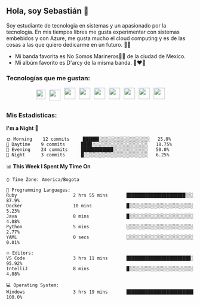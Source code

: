 ## Hola, soy Sebastián 👋
  
Soy estudiante de tecnologia en sistemas y un apasionado por la tecnologia.
En mis tiempos libres me gusta experimentar con sistemas embebidos y con Azure, me gusta mucho el cloud computing y es de las cosas a las que quiero dedicarme en un futuro. 🚀🌠

- Mi banda favorita es No Somos Marineros🚫🚢 de la ciudad de Mexico.
- Mi albúm favorito es D'arcy de la misma banda. 📼❤️💽

### Tecnologías que me gustan: 
<div style="display: flex; flex-direction: row; justify-content: center;">
  <img src="https://cdn.svgporn.com/logos/ruby.svg" width="25px" height="25px" hspace="5" vspace="5"/>
  <img src="https://cdn.svgporn.com/logos/go.svg" width="30px" height="30px" hspace="5" vspace="5"/>
  <img src="https://cdn.svgporn.com/logos/javascript.svg" width="30px" height="30px" hspace="5"/>
  <img src="https://cdn.svgporn.com/logos/arduino.svg" width="30px" height="30px" hspace="5"/>
  <img src="https://cdn.svgporn.com/logos/raspberry-pi.svg" width="30px" height="30px" hspace="5"/>
  <img src="https://cdn.svgporn.com/logos/google-cloud.svg" width="30px" height="30px" hspace="5"/>
  <img src="https://cdn.svgporn.com/logos/azure-icon.svg" width="30px" height="30px" hspace="5"/>
  <img src="https://cdn.svgporn.com/logos/docker-icon.svg" width="30px" height="30px" hspace="5"/>
  <img src="https://cdn.svgporn.com/logos/bash-icon.svg" width="30px" height="30px" hspace="5"/>
</div>

 ### Mis Estadisticas: 

<!--START_SECTION:waka-->
**I'm a Night 🦉** 

```text
🌞 Morning    12 commits     ██████░░░░░░░░░░░░░░░░░░░   25.0% 
🌆 Daytime    9 commits      ████░░░░░░░░░░░░░░░░░░░░░   18.75% 
🌃 Evening    24 commits     ████████████░░░░░░░░░░░░░   50.0% 
🌙 Night      3 commits      █░░░░░░░░░░░░░░░░░░░░░░░░   6.25%

```


📊 **This Week I Spent My Time On** 

```text
⌚︎ Time Zone: America/Bogota

💬 Programming Languages: 
Ruby                     2 hrs 55 mins       ██████████████████████░░░   87.9% 
Docker                   10 mins             █░░░░░░░░░░░░░░░░░░░░░░░░   5.23% 
Java                     8 mins              █░░░░░░░░░░░░░░░░░░░░░░░░   4.08% 
Python                   5 mins              ░░░░░░░░░░░░░░░░░░░░░░░░░   2.77% 
YAML                     0 secs              ░░░░░░░░░░░░░░░░░░░░░░░░░   0.01%

🔥 Editors: 
VS Code                  3 hrs 11 mins       ████████████████████████░   95.92% 
IntelliJ                 8 mins              █░░░░░░░░░░░░░░░░░░░░░░░░   4.08%

💻 Operating System: 
Windows                  3 hrs 19 mins       █████████████████████████   100.0%

```


<!--END_SECTION:waka-->
